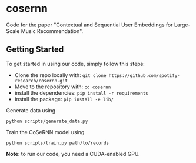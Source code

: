 # cosernn

Code for the paper "Contextual and Sequential User Embeddings for Large-Scale
Music Recommendation".


## Getting Started

To get started in using our code, simply follow this steps:

- Clone the repo locally with: `git clone
  https://github.com/spotify-research/cosernn.git`
- Move to the repository with: `cd cosernn`
- install the dependencies: `pip install -r requirements`
- install the package: `pip install -e lib/`

Generate data using

    python scripts/generate_data.py

Train the CoSeRNN model using

    python scripts/train.py path/to/records

**Note**: to run our code, you need a CUDA-enabled GPU.
